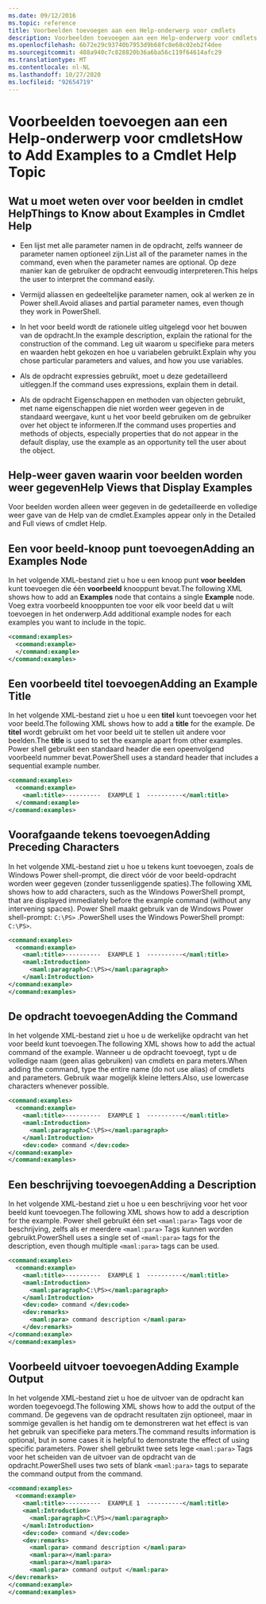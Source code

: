 ```yaml
---
ms.date: 09/12/2016
ms.topic: reference
title: Voorbeelden toevoegen aan een Help-onderwerp voor cmdlets
description: Voorbeelden toevoegen aan een Help-onderwerp voor cmdlets
ms.openlocfilehash: 6b72e29c93740b7953d9b68fc8e68c02eb2f4dee
ms.sourcegitcommit: 488a940c7c828820b36a6ba56c119f64614afc29
ms.translationtype: MT
ms.contentlocale: nl-NL
ms.lasthandoff: 10/27/2020
ms.locfileid: "92654719"
---
```

# <a name="how-to-add-examples-to-a-cmdlet-help-topic"></a><span data-ttu-id="cdfe5-103">Voorbeelden toevoegen aan een Help-onderwerp voor cmdlets</span><span class="sxs-lookup"><span data-stu-id="cdfe5-103">How to Add Examples to a Cmdlet Help Topic</span></span>

## <a name="things-to-know-about-examples-in-cmdlet-help"></a><span data-ttu-id="cdfe5-104">Wat u moet weten over voor beelden in cmdlet Help</span><span class="sxs-lookup"><span data-stu-id="cdfe5-104">Things to Know about Examples in Cmdlet Help</span></span>

- <span data-ttu-id="cdfe5-105">Een lijst met alle parameter namen in de opdracht, zelfs wanneer de parameter namen optioneel zijn.</span><span class="sxs-lookup"><span data-stu-id="cdfe5-105">List all of the parameter names in the command, even when the parameter names are optional.</span></span> <span data-ttu-id="cdfe5-106">Op deze manier kan de gebruiker de opdracht eenvoudig interpreteren.</span><span class="sxs-lookup"><span data-stu-id="cdfe5-106">This helps the user to interpret the command easily.</span></span>

- <span data-ttu-id="cdfe5-107">Vermijd aliassen en gedeeltelijke parameter namen, ook al werken ze in Power shell.</span><span class="sxs-lookup"><span data-stu-id="cdfe5-107">Avoid aliases and partial parameter names, even though they work in PowerShell.</span></span>

- <span data-ttu-id="cdfe5-108">In het voor beeld wordt de rationele uitleg uitgelegd voor het bouwen van de opdracht.</span><span class="sxs-lookup"><span data-stu-id="cdfe5-108">In the example description, explain the rational for the construction of the command.</span></span> <span data-ttu-id="cdfe5-109">Leg uit waarom u specifieke para meters en waarden hebt gekozen en hoe u variabelen gebruikt.</span><span class="sxs-lookup"><span data-stu-id="cdfe5-109">Explain why you chose particular parameters and values, and how you use variables.</span></span>

- <span data-ttu-id="cdfe5-110">Als de opdracht expressies gebruikt, moet u deze gedetailleerd uitleggen.</span><span class="sxs-lookup"><span data-stu-id="cdfe5-110">If the command uses expressions, explain them in detail.</span></span>

- <span data-ttu-id="cdfe5-111">Als de opdracht Eigenschappen en methoden van objecten gebruikt, met name eigenschappen die niet worden weer gegeven in de standaard weergave, kunt u het voor beeld gebruiken om de gebruiker over het object te informeren.</span><span class="sxs-lookup"><span data-stu-id="cdfe5-111">If the command uses properties and methods of objects, especially properties that do not appear in the default display, use the example as an opportunity tell the user about the object.</span></span>

## <a name="help-views-that-display-examples"></a><span data-ttu-id="cdfe5-112">Help-weer gaven waarin voor beelden worden weer gegeven</span><span class="sxs-lookup"><span data-stu-id="cdfe5-112">Help Views that Display Examples</span></span>

<span data-ttu-id="cdfe5-113">Voor beelden worden alleen weer gegeven in de gedetailleerde en volledige weer gave van de Help van de cmdlet.</span><span class="sxs-lookup"><span data-stu-id="cdfe5-113">Examples appear only in the Detailed and Full views of cmdlet Help.</span></span>

## <a name="adding-an-examples-node"></a><span data-ttu-id="cdfe5-114">Een voor beeld-knoop punt toevoegen</span><span class="sxs-lookup"><span data-stu-id="cdfe5-114">Adding an Examples Node</span></span>

<span data-ttu-id="cdfe5-115">In het volgende XML-bestand ziet u hoe u een knoop punt **voor beelden** kunt toevoegen die één **voorbeeld** knooppunt bevat.</span><span class="sxs-lookup"><span data-stu-id="cdfe5-115">The following XML shows how to add an **Examples** node that contains a single **Example** node.</span></span> <span data-ttu-id="cdfe5-116">Voeg extra voorbeeld knooppunten toe voor elk voor beeld dat u wilt toevoegen in het onderwerp.</span><span class="sxs-lookup"><span data-stu-id="cdfe5-116">Add additional example nodes for each examples you want to include in the topic.</span></span>

```xml
<command:examples>
  <command:example>
  </command:example>
</command:examples>
```

## <a name="adding-an-example-title"></a><span data-ttu-id="cdfe5-117">Een voorbeeld titel toevoegen</span><span class="sxs-lookup"><span data-stu-id="cdfe5-117">Adding an Example Title</span></span>

<span data-ttu-id="cdfe5-118">In het volgende XML-bestand ziet u hoe u een **titel** kunt toevoegen voor het voor beeld.</span><span class="sxs-lookup"><span data-stu-id="cdfe5-118">The following XML shows how to add a **title** for the example.</span></span> <span data-ttu-id="cdfe5-119">De **titel** wordt gebruikt om het voor beeld uit te stellen uit andere voor beelden.</span><span class="sxs-lookup"><span data-stu-id="cdfe5-119">The **title** is used to set the example apart from other examples.</span></span> <span data-ttu-id="cdfe5-120">Power shell gebruikt een standaard header die een opeenvolgend voorbeeld nummer bevat.</span><span class="sxs-lookup"><span data-stu-id="cdfe5-120">PowerShell uses a standard header that includes a sequential example number.</span></span>

```xml
<command:examples>
  <command:example>
    <maml:title>----------  EXAMPLE 1  ----------</maml:title>
  </command:example>
</command:examples>
```

## <a name="adding-preceding-characters"></a><span data-ttu-id="cdfe5-121">Voorafgaande tekens toevoegen</span><span class="sxs-lookup"><span data-stu-id="cdfe5-121">Adding Preceding Characters</span></span>

<span data-ttu-id="cdfe5-122">In het volgende XML-bestand ziet u hoe u tekens kunt toevoegen, zoals de Windows Power shell-prompt, die direct vóór de voor beeld-opdracht worden weer gegeven (zonder tussenliggende spaties).</span><span class="sxs-lookup"><span data-stu-id="cdfe5-122">The following XML shows how to add characters, such as the Windows PowerShell prompt, that are displayed immediately before the example command (without any intervening spaces).</span></span> <span data-ttu-id="cdfe5-123">Power Shell maakt gebruik van de Windows Power shell-prompt: `C:\PS>` .</span><span class="sxs-lookup"><span data-stu-id="cdfe5-123">PowerShell uses the Windows PowerShell prompt: `C:\PS>`.</span></span>

```xml
<command:examples>
  <command:example>
    <maml:title>----------  EXAMPLE 1  ----------</maml:title>
    <maml:Introduction>
      <maml:paragraph>C:\PS></maml:paragraph>
    </maml:Introduction>
</command:example>
</command:examples>
```

## <a name="adding-the-command"></a><span data-ttu-id="cdfe5-124">De opdracht toevoegen</span><span class="sxs-lookup"><span data-stu-id="cdfe5-124">Adding the Command</span></span>

<span data-ttu-id="cdfe5-125">In het volgende XML-bestand ziet u hoe u de werkelijke opdracht van het voor beeld kunt toevoegen.</span><span class="sxs-lookup"><span data-stu-id="cdfe5-125">The following XML shows how to add the actual command of the example.</span></span> <span data-ttu-id="cdfe5-126">Wanneer u de opdracht toevoegt, typt u de volledige naam (geen alias gebruiken) van cmdlets en para meters.</span><span class="sxs-lookup"><span data-stu-id="cdfe5-126">When adding the command, type the entire name (do not use alias) of cmdlets and parameters.</span></span> <span data-ttu-id="cdfe5-127">Gebruik waar mogelijk kleine letters.</span><span class="sxs-lookup"><span data-stu-id="cdfe5-127">Also, use lowercase characters whenever possible.</span></span>

```xml
<command:examples>
  <command:example>
    <maml:title>----------  EXAMPLE 1  ----------</maml:title>
    <maml:Introduction>
      <maml:paragraph>C:\PS></maml:paragraph>
    </maml:Introduction>
    <dev:code> command </dev:code>
</command:example>
</command:examples>
```

## <a name="adding-a-description"></a><span data-ttu-id="cdfe5-128">Een beschrijving toevoegen</span><span class="sxs-lookup"><span data-stu-id="cdfe5-128">Adding a Description</span></span>

<span data-ttu-id="cdfe5-129">In het volgende XML-bestand ziet u hoe u een beschrijving voor het voor beeld kunt toevoegen.</span><span class="sxs-lookup"><span data-stu-id="cdfe5-129">The following XML shows how to add a description for the example.</span></span> <span data-ttu-id="cdfe5-130">Power shell gebruikt één set `<maml:para>` Tags voor de beschrijving, zelfs als er meerdere `<maml:para>` Tags kunnen worden gebruikt.</span><span class="sxs-lookup"><span data-stu-id="cdfe5-130">PowerShell uses a single set of `<maml:para>` tags for the description, even though multiple `<maml:para>` tags can be used.</span></span>

```xml
<command:examples>
  <command:example>
    <maml:title>----------  EXAMPLE 1  ----------</maml:title>
    <maml:Introduction>
      <maml:paragraph>C:\PS></maml:paragraph>
    </maml:Introduction>
    <dev:code> command </dev:code>
    <dev:remarks>
      <maml:para> command description </maml:para>
    </dev:remarks>
</command:example>
</command:examples>
```

## <a name="adding-example-output"></a><span data-ttu-id="cdfe5-131">Voorbeeld uitvoer toevoegen</span><span class="sxs-lookup"><span data-stu-id="cdfe5-131">Adding Example Output</span></span>

<span data-ttu-id="cdfe5-132">In het volgende XML-bestand ziet u hoe de uitvoer van de opdracht kan worden toegevoegd.</span><span class="sxs-lookup"><span data-stu-id="cdfe5-132">The following XML shows how to add the output of the command.</span></span> <span data-ttu-id="cdfe5-133">De gegevens van de opdracht resultaten zijn optioneel, maar in sommige gevallen is het handig om te demonstreren wat het effect is van het gebruik van specifieke para meters.</span><span class="sxs-lookup"><span data-stu-id="cdfe5-133">The command results information is optional, but in some cases it is helpful to demonstrate the effect of using specific parameters.</span></span>
<span data-ttu-id="cdfe5-134">Power shell gebruikt twee sets lege `<maml:para>` Tags voor het scheiden van de uitvoer van de opdracht van de opdracht.</span><span class="sxs-lookup"><span data-stu-id="cdfe5-134">PowerShell uses two sets of blank `<maml:para>` tags to separate the command output from the command.</span></span>

```xml
<command:examples>
  <command:example>
    <maml:title>----------  EXAMPLE 1  ----------</maml:title>
    <maml:Introduction>
      <maml:paragraph>C:\PS></maml:paragraph>
    </maml:Introduction>
    <dev:code> command </dev:code>
    <dev:remarks>
      <maml:para> command description </maml:para>
      <maml:para></maml:para>
      <maml:para></maml:para>
      <maml:para> command output </maml:para>
</dev:remarks>
</command:example>
</command:examples>
```
